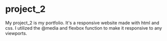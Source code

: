 # project_2
My project_2 is my portfolio. It's a responsive website made with html and css. I utilized the @media and flexbox function to make it responsive to any viewports.
